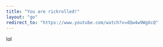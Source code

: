 ```yaml
---
title: "You are rickrolled!"
layout: "go"
redirect_to: "https://www.youtube.com/watch?v=dQw4w9WgXcQ"
---
```

lol